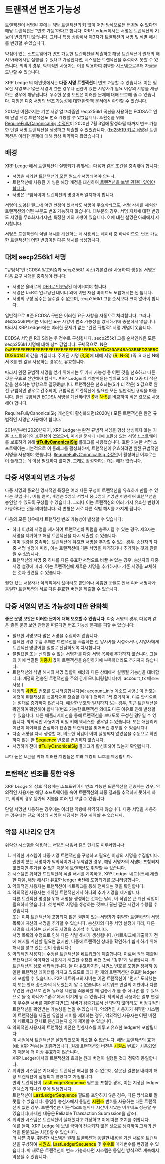 # 트랜잭션 변조 가능성

트랜잭션이 서명된 후에는 해당 트랜잭션의 키 없이 어떤 방식으로든 변경될 수 있다면 해당 트랜잭션은 "변조 가능"하다고 합니다. XRP Ledger에서는 서명된 트랜잭션의 **기능**이 변경되지 않습니다. 그러나 특정 상황에서 제3자가 트랜잭션의 서명 및 식별 해시를 변경할 _수_ 있습니다.

약점이 있는 소프트웨어가 변조 가능한 트랜잭션을 제출하고 해당 트랜잭션이 원래의 해시 아래에서만 실행될 수 있다고 가정한다면, 시스템은 트랜잭션을 추적하지 못할 수 있습니다. 최악의 경우, 악의적인 사용자는 이를 악용하여 취약한 시스템으로부터 자금을 도난할 수 있습니다.

XRP Ledger의 메인넷에서는 **다중 서명 트랜잭션**이 변조 가능할 수 있습니다. 이는 필요한 서명보다 많은 서명이 있는 경우나 권한이 있는 서명자가 필요 이상의 서명을 제공하는 경우에 해당됩니다. 우수한 운영 보안은 이러한 문제에 대해 보호해 줄 수 있습니다. 지침은 [다중 서명의 변조 가능성에 대한 완화책](undefined-2.md#undefined-2) 문서에서 확인할 수 있습니다.

2014년 이전까지는 기본 서명 알고리즘인 secp256k1 곡선을 사용하는 ECDSA로 인해 단일 서명 트랜잭션도 변조 가능할 수 있었습니다. 호환성을 위해 [RequireFullyCanonicalSig 수정안](../xrp-ledger/amendments/undefined.md)이 2020년 7월 3일에 활성화될 때까지 변조 가능한 단일 서명 트랜잭션을 생성하고 제출할 수 있었습니다. ([Ed25519 키로 서명](../undefined-2/cryptographic-keys.md)된 트랜잭션은 이러한 문제에 대해 항상 취약하지 않았습니다.)

## 배경&#x20;

XRP Ledger에서 트랜잭션이 실행되기 위해서는 다음과 같은 조건을 충족해야 합니다:

* 서명을 제외한 [트랜잭션의 모든 필드](../../references/xrp-ledger/undefined/undefined.md)가 서명되어야 합니다.&#x20;
* 트랜잭션에 사용된 키 쌍은 해당 계정을 대신하여[ 트랜잭션을 보낼 권한이 있어야 합니다.](../transactions/)&#x20;
* 서명은 규범적이며 트랜잭션의 명령어와 일치해야 합니다.&#x20;

서명이 포함된 필드에 어떤 변경이 있더라도 서명이 무효화되므로, 서명 자체를 제외한 트랜잭션의 어떤 부분도 변조 가능하지 않습니다. 대부분의 경우, 서명 자체에 대한 변경도 서명을 무효화시키지만, 특정한 예외 사항이 있습니다. 이에 대한 설명은 아래에서 제시합니다.

서명은 트랜잭션의 식별 해시를 계산하는 데 사용되는 데이터 중 하나이므로, 변조 가능한 트랜잭션의 어떤 변경이든 다른 해시를 생성합니다.

## 대체 secp256k1 서명&#x20;

"규범적"인 ECDSA 알고리즘과 secp256k1 곡선(기본값)을 사용하여 생성된 서명은 다음 요구 사항을 충족해야 합니다:

* 서명은 올바르게 [DER로 인코딩](https://en.wikipedia.org/wiki/X.690#DER\_encoding)된 데이터여야 합니다.&#x20;
* 서명은 DER로 인코딩된 데이터 외에 어떤 채움 바이트도 포함해서는 안 됩니다.&#x20;
* 서명의 구성 정수는 음수일 수 없으며, secp256k1 그룹 순서보다 크지 않아야 합니다.&#x20;

일반적으로 표준 ECDSA 구현은 이러한 요구 사항을 자동으로 처리합니다. 그러나 secp256k1에서는 이러한 요구 사항이 변조 가능성을 방지하기에 충분하지 않습니다. 따라서 XRP Ledger에는 이러한 문제가 없는 "완전 규범적" 서명 개념이 있습니다.

ECDSA 서명은 R과 S라는 두 정수로 구성됩니다. secp256k1 그룹 순서인 N은 모든 secp256k1 서명에 대해 상수 값입니다. 구체적으로, N은 <mark style="background-color:yellow;">0xFFFFFFFFFFFFFFFFFFFFFFFFFFFFFFFEBAAEDCE6AF48A03BBFD25E8CD0364141</mark>의 값을 가집니다. 주어진 서명 <mark style="background-color:yellow;">(R,S)</mark>에 대해 서명 <mark style="background-color:yellow;">(R, N-S)</mark> (즉, S 대신 N에서 S를 뺀 값을 사용하는 경우)도 유효합니다.

따라서 완전 규범적 서명을 얻기 위해서는 두 가지 가능성 중 어떤 것을 선호하고 다른 것을 무효로 선언해야 합니다. XRP Ledger의 개발자들은 임의로 S와 N-S 중 더 작은 값을 선호하는 방향으로 결정했습니다. 트랜잭션은 선호되는(S가 더 작은) S 값으로 완전 규범적인 경우로 간주되며, 규범적인 트랜잭션에 필요한 모든 일반적인 규칙을 따릅니다. 완전 규범적인 ECDSA 서명을 계산하려면 <mark style="background-color:yellow;">S</mark>와 <mark style="background-color:yellow;">N-S</mark>를 비교하여 작은 값으로 사용해야 합니다.

RequireFullyCanonicalSig 개선안이 활성화되면(2020년) 모든 트랜잭션은 완전 규범적인 서명만 사용해야 합니다.

2014년부터 2020년까지, XRP Ledger는 완전 규범적 서명을 항상 생성하지 않는 기존 소프트웨어와 호환성이 있었으며, 이러한 문제에 대해 호환성 있는 서명 소프트웨어를 보호하기 위해 [<mark style="background-color:yellow;">**tfFullyCanonicalSig**</mark>](../../references/xrp-ledger/undefined/undefined.md) 플래그를 사용했습니다. 호환 가능한 서명 소프트웨어는 기본적으로 이 플래그를 활성화하며, 트랜잭션이 유효하려면 완전 규범적인 서명을 사용해야 했습니다. [RequireFullyCanonicalSig 수정안](../xrp-ledger/amendments/)이 활성화된 이후로는 이 플래그는 더 이상 필요하지 않지만, 그래도 활성화하는 데는 해가 없습니다.

## 다중 서명과의 변조 가능성&#x20;

다중 서명의 중요한 명시적인 특징은 여러 다른 구성이 트랜잭션을 유효하게 만들 수 있다는 것입니다. 예를 들어, 계정은 5명의 서명자 중 3명의 서명만 허용하여 트랜잭션을 승인할 수 있도록 구성될 수 있습니다. 그러나 이는 트랜잭션의 여러 가지 유효한 변형이 가능하다는 것을 의미합니다. 각 변형은 서로 다른 식별 해시를 가지게 됩니다.

다음의 모든 경우에서 트랜잭션 변조 가능성이 발생할 수 있습니다:

* 하나 이상의 서명을 제거하여 트랜잭션의 쿼럼을 충족시킬 수 있는 경우. 제3자는 서명을 제거하고 해당 트랜잭션을 다시 제출할 수 있습니다.&#x20;
* 이미 쿼럼을 충족하는 트랜잭션에 유효한 서명을 추가할 수 있는 경우. 송신자의 다중 서명 설정에 따라, 이는 트랜잭션에 기존 서명을 제거하거나 추가하는 것과 관련될 수 있습니다.&#x20;
* 트랜잭션의 서명 중 하나를 다른 유효한 서명으로 바꿀 수 있는 경우. 송신자의 다중 서명 설정에 따라, 이는 트랜잭션에 새로운 서명을 추가하거나 기존 서명을 교체하는 것과 관련될 수 있습니다.&#x20;

권한 있는 서명자가 악의적이지 않더라도 혼란이나 미흡한 조율로 인해 여러 서명자가 동일한 트랜잭션의 서로 다른 유효한 버전을 제출할 수 있습니다.

## 다중 서명의 변조 가능성에 대한 완화책&#x20;

**좋은 운영 보안은 이러한 문제에 대해 보호할 수 있습니다.** 다중 서명의 경우, 다음과 같은 좋은 운영 보안 관행을 따른다면 변조 가능성 문제를 피할 수 있습니다:

* 필요한 서명보다 많은 서명을 수집하지 않습니다.&#x20;
* 필요한 서명 수집 후에는 트랜잭션을 조립하는 한 당사자를 지정하거나, 서명자에게 트랜잭션 명령어를 일렬로 전달하도록 지시합니다.&#x20;
* 불필요한 또는 신뢰할 수 없는 서명자를 다중 서명 목록에 추가하지 않습니다. 그들의 키에 연결된 <mark style="background-color:yellow;">가중치</mark> 값이 트랜잭션을 승인하기에 부족하더라도 추가하지 않습니다.&#x20;
* 트랜잭션의 식별 해시와 서명 집합이 예상과 다른 상태에서 실행될 가능성을 대비합니다. 계정의 전송된 트랜잭션을 주의 깊게 모니터링합니다(예: account\_tx 메소드 사용.)
* 계정의 <mark style="background-color:yellow;">시퀀스</mark> 번호를 모니터링합니다(예: account\_info 메소드 사용.) 이 번호는 계정이 트랜잭션을 성공적으로 전송할 때마다 정확히 1씩 증가하며, 다른 방식으로는 절대로 증가하지 않습니다. 예상한 번호와 일치하지 않는 경우, 최근 트랜잭션을 확인하여 확인해야 합니다(변조 가능한 트랜잭션 외에도 다른 이유로 인해 발생할 수 있습니다. 다른 애플리케이션을 통해 트랜잭션을 보내도록 구성한 경우일 수 있습니다. 악의적인 사용자가 비밀 키에 액세스한 경우일 수 있습니다. 또는 애플리케이션이 데이터를 손실하여 전송한 트랜잭션을 잊어버린 경우일 수 있습니다.)
* 다중 서명을 다시 생성할 때, 의도한 작업이 이미 실행되지 않았음을 수동으로 확인하지 않는 한 <mark style="background-color:yellow;">Sequence</mark> 번호를 변경하지 않습니다.&#x20;
* 서명하기 전에 <mark style="background-color:yellow;">tfFullyCanonicalSig</mark> 플래그가 활성화되어 있는지 확인합니다.&#x20;

보다 높은 보안을 위해 이러한 지침들은 여러 계층의 보호를 제공합니다.

## 트랜잭션 변조를 통한 악용

XRP Ledger와 상호 작용하는 소프트웨어가 변조 가능한 트랜잭션을 전송하는 경우, 악의적인 사용자는 해당 소프트웨어를 속여 트랜잭션의 최종 결과를 추적하지 못하게 하고, 최악의 경우 등가의 지불을 여러 번 보낼 수 있습니다.

단일 서명만 사용하는 경우에는 이러한 악용에 취약하지 않습니다. 다중 서명을 사용하는 경우에는 필요 이상의 서명을 제공하는 경우 취약할 수 있습니다.

## 악용 시나리오 단계&#x20;

취약한 시스템을 악용하는 과정은 다음과 같은 단계로 이루어집니다:

1. 취약한 시스템이 다중 서명 트랜잭션을 구성하고 필요한 이상의 서명을 수집합니다. 권한이 있는 서명자가 악의적이거나 무책임한 경우, 해당 서명자의 서명이 포함되지 않았지만 추가될 수 있기 때문에 트랜잭션도 취약할 수 있습니다.
2. 시스템은 취약한 트랜잭션의 식별 해시를 기록하고, XRP Ledger 네트워크에 제출한 다음, 해당 해시가 유효한 ledger 버전에 포함되기를 모니터링합니다.
3. 악의적인 사용자는 트랜잭션이 네트워크를 통해 전파되는 것을 확인합니다.
4. 악의적인 사용자는 취약한 트랜잭션에서 하나의 추가 서명을 제거합니다.\
   다른 트랜잭션 명령을 위해 서명을 생성하는 것과는 달리, 이 작업은 큰 계산 작업이 필요하지 않습니다. 첫 번째로 서명을 생성하는 것보다 훨씬 짧은 시간에 수행될 수 있습니다.\
   또는 이미 트랜잭션에 포함되지 않은 권한이 있는 서명자가 취약한 트랜잭션의 서명 목록에 자신의 서명을 추가할 수 있습니다. 송신자의 다중 서명 설정에 따라, 다른 서명을 제거하는 대신에도 서명을 추가할 수 있습니다.\
   서명 목록의 수정으로 인해 다른 식별 해시가 생성됩니다. (네트워크에 제출하기 전에 해시를 계산할 필요는 없지만, 나중에 트랜잭션 상태를 확인하기 쉽게 하기 위해 해시를 알고 있는 것이 좋습니다.)
5. 악의적인 사용자는 수정된 트랜잭션을 네트워크에 제출합니다. 이로써 원래 제출된 트랜잭션과 악의적인 사용자가 제출한 수정된 버전 간에 "경주"가 발생합니다. 두 트랜잭션은 상호 배타적입니다. 둘 다 유효하지만, 시퀀스 번호를 포함한 정확히 동일한 트랜잭션 데이터를 가지고 있으므로 최대 한 개의 트랜잭션만 유효한 ledger에 포함될 수 있습니다. P2P 네트워크의 서버는 어떤 트랜잭션이 "먼저" 도착했는지 또는 원래 송신자의 의도였는지 알 수 없습니다. 네트워크 연결의 지연이나 다른 우연한 사건으로 인해 유효성 제안을 최종화할 때 검증기가 둘 중 하나만 볼 수 있으므로 둘 중 하나가 "경주"에서 이기게 될 수 있습니다. 악의적인 사용자는 일부 연결이 우수한 서버를 제어한다면(그 서버가 검증기로서 신뢰받지 않더라도) 비정규적인 트랜잭션을 확인받는 가능성을 높일 수 있습니다. 악의적인 사용자가 취약한 시스템이 트랜잭션을 제출한 유일한 서버를 제어하는 경우, 악의적인 사용자는 어떤 버전이 네트워크 전체로 분산되는지 쉽게 제어할 수 있습니다.
6. 악의적인 사용자의 트랜잭션 버전은 컨센서스를 이루고 유효한 ledger에 포함됩니다.\
   이 시점에서 트랜잭션은 실행되었으며 취소할 수 없습니다. 해당 트랜잭션의 효과(예: XRP 전송)는 최종적입니다. 원래 트랜잭션의 버전은 <mark style="background-color:yellow;">시퀀스</mark> 번호가 사용되었기 때문에 더 이상 유효하지 않습니다.\
   XRP Ledger에서의 트랜잭션의 효과는 원래 버전이 실행된 것과 정확히 동일합니다.
7. 취약한 시스템은 기대하는 트랜잭션 해시를 볼 수 없으며, 잘못된 결론을 내리며 해당 트랜잭션이 실행되지 않았다고 가정합니다.\
   만약 트랜잭션이 <mark style="background-color:yellow;">LastLedgerSequence</mark> 필드를 포함한 경우, 이는 지정된 ledger 인덱스가 지나간 후에 발생합니다.\
   트랜잭션이 <mark style="background-color:yellow;">LastLedgerSequence</mark> 필드를 포함하지 않은 경우, 다른 방식으로 잘못될 수 있습니다: 동일한 송신자에서 동일한 <mark style="background-color:yellow;">시퀀스</mark> 번호를 사용하는 다른 트랜잭션이 없는 경우, 트랜잭션은 이론적으로 얼마나 시간이 지났든 이후에도 성공할 수 있습니다(자세한 내용은 Reliable Transaction Submission을 참조).
8. 취약한 시스템은 트랜잭션이 실패했다고 가정하고 이에 따른 조치를 취합니다.\
   예를 들어, XRP Ledger에 보낸 금액이 전송되지 않은 것으로 생각하여 고객의 잔액을 환불(또는 차감)할 수 있습니다.\
   더 나쁜 경우, 취약한 시스템은 원래 트랜잭션과 동일한 내용을 가진 새로운 트랜잭션을 구성하여 <mark style="background-color:yellow;">시퀀스</mark>, <mark style="background-color:yellow;">LastLedgerSequence</mark> 및 <mark style="background-color:yellow;">수수료</mark> 매개변수를 변경할 수 있습니다. 이 새로운 트랜잭션이 변조 가능하다면 시스템은 동일한 방식으로 계속해서 악용될 수 있습니다.
